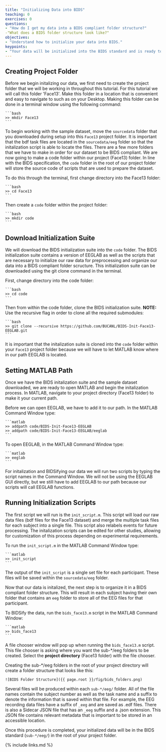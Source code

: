 ```yaml
---
title: "Initializing Data into BIDS"
teaching: 0
exercises: 0
questions:
- "How do I get my data into a BIDS compliant folder structure?"
-"What does a BIDS folder structure look like?"
objectives:
- "Understand how to initialize your data into BIDS."
keypoints:
- "Your data will be initialized into the BIDS standard and is ready to be submitted to the EEG-IP-L pipeline"
---
```


## Creating Project Folder

Before we begin initalizing our data, we first need to create the project folder that we will be working in throughout this tutorial. For this tutorial we will call this folder 'Face13'. Make this folder in a location that is convenient and easy to navigate to such as on your Desktop. Making this folder can be done in a terminal window using the following command:

    ```bash
    >> mkdir Face13
    ```

To begin working with the sample dataset, move the `sourcedata` folder that you downloaded during setup into this `Face13` project folder. It is important that the bdf task files are located in the `sourcedata/eeg` folder so that the initalization script is able to locate the files. There are a few more folders that we have to make in order for our dataset to be BIDS compliant. We are now going to make a code folder within our project (Face13) folder. In line with the BIDS specification, the `code` folder in the root of our project folder will store the source code of scripts that are used to prepare the dataset.

To do this through the terminal, first change directory into the Face13 folder:

    ```bash
    >> cd Face13
    ```

Then create a `code` folder within the project folder:

    ```bash
    >> mkdir code
    ```

## Download Initialization Suite

We will download the BIDS initialization suite into the `code` folder. The BIDS initialization suite contains a version of EEGLAB as well as the scripts that are necessary to initialize our raw data for preprocessing and organize our data into a BIDS compliant folder scructure. This initialization suite can be downloaded using the git clone command in the terminal. 

First, change directory into the code folder:
    
    ```bash
    >> cd code
    ```

Then from within the code folder, clone the BIDS initialization suite. **NOTE:** Use the recursive flag in order to clone all the required submodules:

    ```bash
    >> git clone --recursive https://github.com/BUCANL/BIDS-Init-Face13-EEGLAB.git
    ```

It is important that the initalization suite is cloned into the `code` folder within your `Face13` project folder because we will have to let MATLAB know where in our path EEGLAB is located.

## Setting MATLAB Path

Once we have the BIDS initalization suite and the sample dataset downloaded, we are ready to open MATLAB and begin the initalization process. In MATLAB, navigate to your project directory (Face13 folder) to make it your current path. 

Before we can open EEGLAB, we have to add it to our path. In the MATLAB Command Window type:

    ```matlab
    >> addpath code/BIDS-Init-Face13-EEGLAB
    >> addpath code/BIDS-Init-Face13-EEGLAB/eeglab
    ```

To open EEGLAB, in the MATLAB Command Window type:

    ```matlab
    >> eeglab
    ```

For initalization and BIDSifying our data we will run two scripts by typing the script names in the Command Window. We will not be using the EEGLAB GUI directly, but we still have to add EEGLAB to our path because our scripts will call EEGLAB functions.

## Running Initialization Scripts

The first script we will run is the `init_script.m`. This script will load our raw data files (bdf files for the Face13 dataset) and merge the multiple task files for each subject into a single file. This script also relabels events for future processing. The initalization scripts can be edited for other studies, allowing for customization of this process depending on experimental requirements. 

To run the `init_script.m` in the MATLAB Command Window type: 

    ```matlab
    >> init_script
    ```
The output of the `init_script` is a single set file for each participant. These files will be saved within the `sourcedata/eeg` folder. 

Now that our data is initalized, the next step is to organize it in a BIDS compliant folder structure. This will result in each subject having their own folder that contains an `eeg` folder to store all of the EEG files for that participant. 

To BIDSify the data, run the `bids_face13.m` script in the MATLAB Command Window:

    ```matlab
    >> bids_face13
    ```

A file chooser window will pop up when running the `bids_face13.m` script. This file chooser is asking where you want the sub-*/eeg folders to be created. Select the **project directory** (Face13 folder) with the file chooser. 

Creating the sub-*/eeg folders in the root of your project directory will create a folder structure that looks like this:
    
    ![BIDS Folder Structure]({{ page.root }}/fig/bids_folders.png)

Several files will be produced within each `sub-*/eeg/` folder. All of the file names contain the subject number as well as the task name and a suffix to denote the information that is saved within that file. For example, the EEG recording data files have a suffix of `_eeg` and are saved as .edf files. There is also a Sidecar JSON file that has an `_eeg` suffix and a .json extension. This JSON file contains relevant metadata that is important to be stored in an accessible location.

Once this procedure is completed, your initialized data will be in the BIDS standard (`sub-*/eeg/`) in the root of your project folder. 

{% include links.md %}

